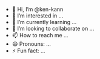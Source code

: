 - 👋 Hi, I’m @ken-kann
- 👀 I’m interested in ...
- 🌱 I’m currently learning ...
- 💞️ I’m looking to collaborate on ...
- 📫 How to reach me ...
- 😄 Pronouns: ...
- ⚡ Fun fact: ...

<!---
ken-kann/ken-kann is a ✨ special ✨ repository because its `README.md` (this file) appears on your GitHub profile.
You can click the Preview link to take a look at your changes.
--->
